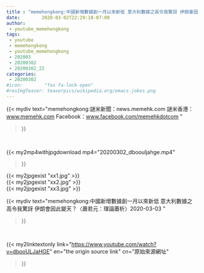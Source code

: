 ```yaml
---
title : "memehongkong:中國新增數據創一月以來新低 意大利數據之高令我驚訝 伊朗會因此變天？〈蕭若元：理論蕭析〉2020-03-03 "
date:        2020-03-02T22:29:18-07:00
author:
 - youtube_memehongkong
tags:
 - youtube
 - memehongkong
 - youtube_memehongkong
 - 202003
 - 20200302
 - 20200302_22
categories:
 - 20200302
#icon:        "fas fa-lock-open"
#resImgTeaser: teaserpics/wikipedia.org/emacs-jokes.png
---
```


{{< mydiv text="memehongkong:謎米新聞：news.memehk.com 謎米香港： www.memehk.com Facebook：www.facebook.com/memehkdotcom "
>}}
<br>


{{< my2mp4withjpgdownload mp4="20200302_dboouljahge.mp4"
>}}

{{< my2jpgexist "xx1.jpg" >}}<br>
{{< my2jpgexist "xx2.jpg" >}}<br>
{{< my2jpgexist "xx3.jpg" >}}<br>



{{< mydiv text="memehongkong:中國新增數據創一月以來新低 意大利數據之高令我驚訝 伊朗會因此變天？〈蕭若元：理論蕭析〉2020-03-03 "
>}}
<br>

{{< my2linktextonly link="https://www.youtube.com/watch?v=dbooULJaHGE"
en="the origin source link" cn="原始來源網址"
>}}


<br>

